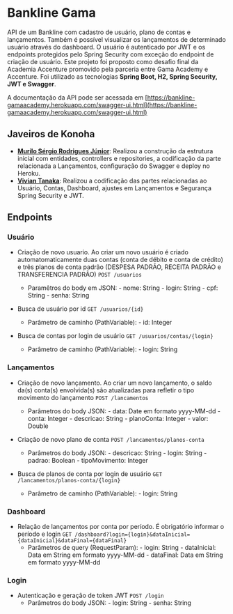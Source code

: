 # Bankline Gama

API de um Bankline com cadastro de usuário, plano de contas e lançamentos. Também é possível visualizar os lançamentos de determinado usuário através do dashboard. O usuário é autenticado por JWT e os endpoints protegidos pelo Spring Security com exceção do endpoint de criação de usuário.
Este projeto foi proposto como desafio final da Academia Accenture promovido pela parceria entre Gama Academy e Accenture. Foi utilizado as tecnologias **Spring Boot, H2, Spring Security, JWT e Swagger**.

A documentação da API pode ser acessada em  [https://bankline-gamaacademy.herokuapp.com/swagger-ui.html](https://bankline-gamaacademy.herokuapp.com/swagger-ui.html)

## Javeiros de Konoha

-   **[Murilo Sérgio Rodrigues Júnior](https://github.com/murilosrj1990)**:  Realizou a construção da estrutura inicial com entidades, controllers e repositories, a codificação da parte relacionada a Lançamentos, configuração do Swagger e deploy no Heroku.
-   **[Vivian Tanaka](https://github.com/tanakav)**:  Realizou a codificação das partes relacionadas ao Usuário, Contas, Dashboard, ajustes em Lançamentos e Segurança Spring Security e JWT.

## Endpoints

### Usuário
- Criação de novo usuario. Ao criar um novo usuário é criado automatomaticamente duas contas (conta de débito e conta de crédito) e três planos de conta padrão (DESPESA PADRÃO, RECEITA PADRÃO e TRANSFERENCIA PADRÃO)
`POST /usuarios`
	- Paramêtros do body em JSON:
			- nome: String
			- login: String
			- cpf: String
			- senha: String
			
- Busca de usuário por id 
`GET /usuarios/{id}`
	- Parâmetro de caminho (PathVariable):
			- id: Integer

- Busca de contas por login de usuário 
`GET /usuarios/contas/{login}`
	- Parâmetro de caminho (PathVariable):
			- login: String

### Lançamentos
- Criação de novo lançamento. Ao criar um novo lançamento, o saldo da(s) conta(s) envolvida(s) são atualizadas para refletir o tipo movimento do lançamento
`POST /lancamentos`
	- Parâmetros do body JSON:
			- data: Date em formato yyyy-MM-dd
			- conta: Integer
			- descricao: String
			- planoConta: Integer
			- valor: Double

- Criação de novo plano de conta 
`POST /lancamentos/planos-conta`
	- Parâmetros do body JSON:
			- descricao: String
			- login: String
			- padrao: Boolean
			- tipoMovimento: Integer

- Busca de planos de conta por login de usuário 
`GET /lancamentos/planos-conta/{login}`
	- Parâmetro de caminho (PathVariable):
			- login: String

### Dashboard
- Relação de lançamentos por conta por período. É obrigatório informar o período e login 
`GET /dashboard?login={login}&dataInicial={dataInicial}&dataFinal={dataFinal}`
	- Parâmetros de query (RequestParam):
			- login: String
			- dataInicial: Data em String em formato yyyy-MM-dd
			- dataFinal: Data em String em formato yyyy-MM-dd

### Login
- Autenticação e geração de token JWT 
`POST /login`
	- Parâmetros do body JSON:
			- login: String
			- senha: String
